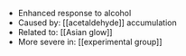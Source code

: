 - Enhanced response to alcohol  
- Caused by: [[acetaldehyde]] accumulation  
- Related to: [[Asian glow]]  
- More severe in: [[experimental group]]